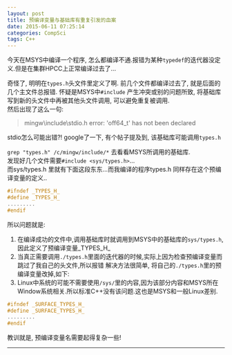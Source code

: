 ```yaml
---
layout: post
title: 预编译变量与基础库有重复引发的血案
date: 2015-06-11 07:25:14
categories: CompSci
tags: C++
---
```


今天在MSYS中编译一个程序, 怎么都编译不通.报错为某种`typedef`的迭代器没定义.但是在集群HPCC上正常编译过去了...   
 
奇怪了, 明明在`types.h`头文件里定义了啊. 前几个文件都编译过去了, 就是后面的几个主文件总报错. 
怀疑是MSYS中`#include` 产生冲突或别的问题所致, 将基础库写到新的头文件中再被其他头文件调用, 可以避免重复被调用.  
然后出现了这么一句:

> mingw\include\stdio.h error: 'off64_t' has not been declared

stdio怎么可能出错?! google了一下, 有个帖子提及到, 该基础库可能调用`types.h`

`grep "types.h" /c/mingw/include/*` 去看看MSYS所调用的基础库.  
发现好几个文件需要`#include <sys/types.h>`...   
而sys/types.h 里就有下面这段东东...而我编译的程序types.h 同样存在这个预编译变量的定义..

~~~~ cpp
#ifndef _TYPES_H_
#define _TYPES_H_
.........
#endif
~~~~

所以问题就是:

1. 在编译成功的文件中,调用基础库时就调用到MSYS中的基础库的`sys/types.h`,因此定义了预编译变量_TYPES_H_
2. 当真正需要调用`./types.h`里面的迭代器的时候,实际上因为检查预编译变量而跳过了我自己的头文件,所以报错
解决方法很简单, 将自己的`./types.h`里的预编译变量改掉,如下:
3. Linux中系统的可能不需要使用`/sys/`里的内容,因为该部分内容和MSYS所在Window系统相关.所以标准C++没有该问题.这也是MSYS和一般Linux差别.

~~~~ cpp
#ifndef _SURFACE_TYPES_H_
#define _SURFACE_TYPES_H_
.........
#endif
~~~~

教训就是, 预编译变量名需要起得复杂一些!

---

